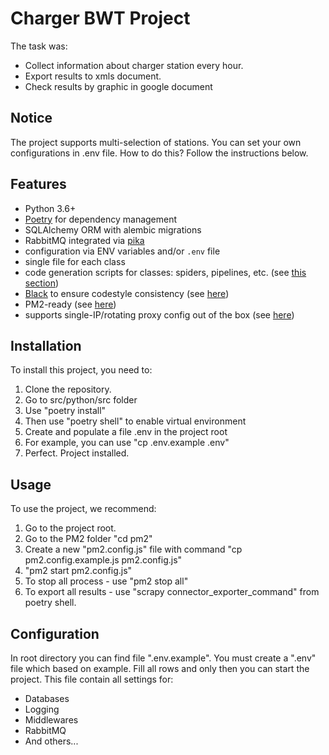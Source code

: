 # Charger BWT Project

The task was:

- Collect information about charger station every hour.
- Export results to xmls document.
- Check results by graphic in google document

## Notice

The project supports multi-selection of stations. You can set your own configurations in .env file. How to do this?
Follow the instructions below.

## Features

- Python 3.6+
- [Poetry](https://github.com/python-poetry/poetry) for dependency management
- SQLAlchemy ORM with alembic migrations
- RabbitMQ integrated via [pika](https://github.com/pika/pika/)
- configuration via ENV variables and/or `.env` file
- single file for each class
- code generation scripts for classes: spiders, pipelines, etc. (see [this section](#code-generation))
- [Black](https://github.com/psf/black) to ensure codestyle consistency (see [here](#black))
- PM2-ready (see [here](#pm2))
- supports single-IP/rotating proxy config out of the box (see [here](#proxy-middleware))

## Installation

To install this project, you need to:

1. Clone the repository.
2. Go to src/python/src folder
3. Use "poetry install"
4. Then use "poetry shell" to enable virtual environment
5. Create and populate a file .env in the project root
6. For example, you can use "cp .env.example .env"
7. Perfect. Project installed.

## Usage

To use the project, we recommend:

1. Go to the project root.
2. Go to the PM2 folder "cd pm2"
3. Create a new "pm2.config.js" file with command "cp pm2.config.example.js pm2.config.js"
4. "pm2 start pm2.config.js"
5. To stop all process - use "pm2 stop all"
6. To export all results - use "scrapy connector_exporter_command" from poetry shell.

## Configuration

In root directory you can find file ".env.example". You must create a ".env" file which based on example.
Fill all rows and only then you can start the project.
This file contain all settings for:

- Databases
- Logging
- Middlewares
- RabbitMQ
- And others...

